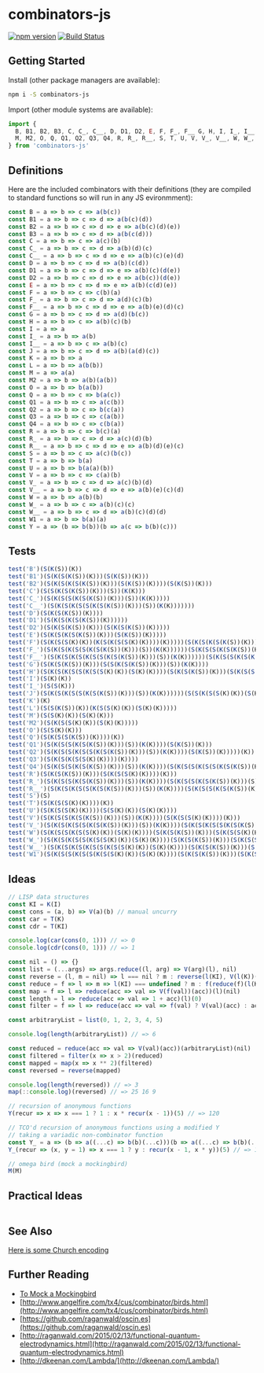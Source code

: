 # combinators-js

[![npm version](https://badge.fury.io/js/combinators-js.svg)](http://badge.fury.io/js/combinators-js)
[![Build Status](https://travis-ci.org/benji6/combinators-js.svg)](https://travis-ci.org/benji6/combinators-js)

## Getting Started

Install (other package managers are available):

```bash
npm i -S combinators-js
```

Import (other module systems are available):

```javascript
import {
  B, B1, B2, B3, C, C_, C__, D, D1, D2, E, F, F_, F__ G, H, I, I_, I__, J, K, L,
  M, M2, O, Q, Q1, Q2, Q3, Q4, R, R_, R__, S, T, U, V, V_, V__, W, W_, W__, W1, Y,
} from 'combinators-js'
```

## Definitions

Here are the included combinators with their definitions (they are compiled to standard functions so will run in any JS evironmment):

```javascript
const B = a => b => c => a(b(c))
const B1 = a => b => c => d => a(b(c)(d))
const B2 = a => b => c => d => e => a(b(c)(d)(e))
const B3 = a => b => c => d => a(b(c(d)))
const C = a => b => c => a(c)(b)
const C_ = a => b => c => d => a(b)(d)(c)
const C__ = a => b => c => d => e => a(b)(c)(e)(d)
const D = a => b => c => d => a(b)(c(d))
const D1 = a => b => c => d => e => a(b)(c)(d(e))
const D2 = a => b => c => d => e => a(b(c))(d(e))
const E = a => b => c => d => e => a(b)(c(d)(e))
const F = a => b => c => c(b)(a)
const F_ = a => b => c => d => a(d)(c)(b)
const F__ = a => b => c => d => e => a(b)(e)(d)(c)
const G = a => b => c => d => a(d)(b(c))
const H = a => b => c => a(b)(c)(b)
const I = a => a
const I_ = a => b => a(b)
const I__ = a => b => c => a(b)(c)
const J = a => b => c => d => a(b)(a(d)(c))
const K = a => b => a
const L = a => b => a(b(b))
const M = a => a(a)
const M2 = a => b => a(b)(a(b))
const O = a => b => b(a(b))
const Q = a => b => c => b(a(c))
const Q1 = a => b => c => a(c(b))
const Q2 = a => b => c => b(c(a))
const Q3 = a => b => c => c(a(b))
const Q4 = a => b => c => c(b(a))
const R = a => b => c => b(c)(a)
const R_ = a => b => c => d => a(c)(d)(b)
const R__ = a => b => c => d => e => a(b)(d)(e)(c)
const S = a => b => c => a(c)(b(c))
const T = a => b => b(a)
const U = a => b => b(a(a)(b))
const V = a => b => c => c(a)(b)
const V_ = a => b => c => d => a(c)(b)(d)
const V__ = a => b => c => d => e => a(b)(e)(c)(d)
const W = a => b => a(b)(b)
const W_ = a => b => c => a(b)(c)(c)
const W__ = a => b => c => d => a(b)(c)(d)(d)
const W1 = a => b => b(a)(a)
const Y = a => (b => b(b))(b => a(c => b(b)(c)))
```

## Tests

```javascript
test('B')(S(K(S))(K))
test('B1')(S(K(S(K(S))(K)))(S(K(S))(K)))
test('B2')(S(K(S(K(S(K(S))(K)))(S(K(S))(K))))(S(K(S))(K)))
test('C')(S(S(K(S(K(S))(K)))(S))(K(K)))
test('C_')(S(K(S(S(K(S(K(S))(K)))(S))(K(K)))))
test('C__')(S(K(S(K(S(S(K(S(K(S))(K)))(S))(K(K)))))))
test('D')(S(K(S(K(S))(K))))
test('D1')(S(K(S(K(S(K(S))(K))))))
test('D2')(S(K(S(K(S))(K)))(S(K(S(K(S))(K)))))
test('E')(S(K(S(K(S(K(S))(K)))(S(K(S))(K)))))
test('F')(S(K(S(S(K)(K))(K(S(K(S(S(K)(K))))(K)))))(S(K(S(K(S(K(S))(K)))(S(K(S))(K))))(S(K(S(S(K)(K))))(K))))
test('F_')(S(K(S(K(S(S(K(S(K(S))(K)))(S))(K(K))))))(S(K(S(S(K(S(K(S))(K)))(S))(K(K))))(S(K(S(S(K(S(K(S))(K)))(S))(K(K)))))))
test('F__')(S(K(S(K(S(K(S(S(K(S(K(S))(K)))(S))(K(K))))))(S(K(S(S(K(S(K(S))(K)))(S))(K(K))))(S(K(S(S(K(S(K(S))(K)))(S))(K(K)))))))))
test('G')(S(K(S(K(S))(K)))(S(S(K(S(K(S))(K)))(S))(K(K))))
test('H')(S(K(S(K(S(S(K(S(S(K)(K))(S(K)(K))))(S(K(S(K(S))(K)))(S(K(S(S(K)(K))))(K))))))(K)))(S(K(S(S(K(S(K(S))(K)))(S))(K(K))))))
test('I')(S(K)(K))
test('I_')(S(S(K)))
test('J')(S(K(S(K(S(S(K(S(K(S))(K)))(S))(K(K))))))(S(S(K(S(S(K)(K))(S(K)(K))))(S(K(S(K(S))(K)))(S(K(S(S(K)(K))))(K))))(K(S(K(S(S(K(S(K(S))(K)))(S))(K(K))))(S(K(S(K(S(K(S))(K)))(S(K(S))(K)))))))))
test('K')(K)
test('L')(S(S(K(S))(K))(K(S(S(K)(K))(S(K)(K)))))
test('M')(S(S(K)(K))(S(K)(K)))
test('M2')(S(K(S(S(K)(K))(S(K)(K)))))
test('O')(S(S(K)(K)))
test('Q')(S(K(S(S(K(S))(K))))(K))
test('Q1')(S(K(S(S(K(S(K(S))(K)))(S))(K(K))))(S(K(S))(K)))
test('Q2')(S(K(S(S(K(S(S(K(S(K(S))(K)))(S))(K(K))))(S(K(S))(K)))))(K))
test('Q3')(S(K(S(K(S(S(K)(K))))(K))))
test('Q4')(S(K(S(S(K(S(K(S))(K)))(S))(K(K))))(S(K(S(S(K(S(S(K(S(K(S))(K)))(S))(K(K))))(S(K(S))(K)))))(K)))
test('R')(S(K(S(K(S))(K)))(S(K(S(S(K)(K))))(K)))
test('R_')(S(K(S(S(K(S(K(S))(K)))(S))(K(K))))(S(K(S(S(K(S(K(S))(K)))(S))(K(K))))))
test('R__')(S(K(S(K(S(S(K(S(K(S))(K)))(S))(K(K))))(S(K(S(S(K(S(K(S))(K)))(S))(K(K))))))))
test('S')(S)
test('T')(S(K(S(S(K)(K))))(K))
test('U')(S(K(S(S(K)(K))))(S(S(K)(K))(S(K)(K))))
test('V')(S(K(S(S(K(S(K(S))(K)))(S))(K(K))))(S(K(S(S(K)(K))))(K)))
test('V_')(S(K(S(K(S(S(K(S(K(S))(K)))(S))(K(K))))(S(K(S(K(S(S(K(S(K(S))(K)))(S))(K(K))))))(S(K(S(S(K(S(K(S))(K)))(S))(K(K))))(S(K(S(S(K(S(K(S))(K)))(S))(K(K))))))))))
test('W')(S(K(S(S(K(S(S(K)(K))(S(K)(K))))(S(K(S(K(S))(K)))(S(K(S(S(K)(K))))(K))))))(K))
test('W_')(S(K(S(K(S(S(K(S(S(K)(K))(S(K)(K))))(S(K(S(K(S))(K)))(S(K(S(S(K)(K))))(K))))))(K))))
test('W__')(S(K(S(K(S(K(S(S(K(S(S(K)(K))(S(K)(K))))(S(K(S(K(S))(K)))(S(K(S(S(K)(K))))(K))))))(K))))))
test('W1')(S(K(S(S(K(S(S(K(S(S(K)(K))(S(K)(K))))(S(K(S(K(S))(K)))(S(K(S(S(K)(K))))(K))))))(K))))(K))
```

## Ideas

```javascript
// LISP data structures
const KI = K(I)
const cons = (a, b) => V(a)(b) // manual uncurry
const car = T(K)
const cdr = T(KI)

console.log(car(cons(0, 1))) // => 0
console.log(cdr(cons(0, 1))) // => 1

const nil = () => {}
const list = (...args) => args.reduce((l, arg) => V(arg)(l), nil)
const reverse = (l, m = nil) => l === nil ? m : reverse(l(KI), V(l(K))(m))
const reduce = f => l => m => l(KI) === undefined ? m : f(reduce(f)(l(KI))(m))(l(K))
const map = f => l => reduce(acc => val => V(f(val))(acc))(l)(nil)
const length = l => reduce(acc => val => 1 + acc)(l)(0)
const filter = f => l => reduce(acc => val => f(val) ? V(val)(acc) : acc)(l)(nil)

const arbitraryList = list(0, 1, 2, 3, 4, 5)

console.log(length(arbitraryList)) // => 6

const reduced = reduce(acc => val => V(val)(acc))(arbitraryList)(nil)
const filtered = filter(x => x > 2)(reduced)
const mapped = map(x => x ** 2)(filtered)
const reversed = reverse(mapped)

console.log(length(reversed)) // => 3
map(::console.log)(reversed) // => 25 16 9
```

```javascript
// recursion of anonymous functions
Y(recur => x => x === 1 ? 1 : x * recur(x - 1))(5) // => 120

// TCO'd recursion of anonymous functions using a modified Y
// taking a variadic non-combinator function
const Y_ = a => (b => a((...c) => b(b)(...c)))(b => a((...c) => b(b)(...c)))
Y_(recur => (x, y = 1) => x === 1 ? y : recur(x - 1, x * y))(5) // => 120
```

```javascript
// omega bird (mock a mockingbird)
M(M)
```

## Practical Ideas

```javascript

```

## See Also

[Here is some Church encoding](https://github.com/benji6/church)

## Further Reading

- [To Mock a Mockingbird](https://en.wikipedia.org/wiki/To_Mock_a_Mockingbird)
- [http://www.angelfire.com/tx4/cus/combinator/birds.html](http://www.angelfire.com/tx4/cus/combinator/birds.html)
- [https://github.com/raganwald/oscin.es](https://github.com/raganwald/oscin.es)
- [http://raganwald.com/2015/02/13/functional-quantum-electrodynamics.html](http://raganwald.com/2015/02/13/functional-quantum-electrodynamics.html)
- [http://dkeenan.com/Lambda/](http://dkeenan.com/Lambda/)

